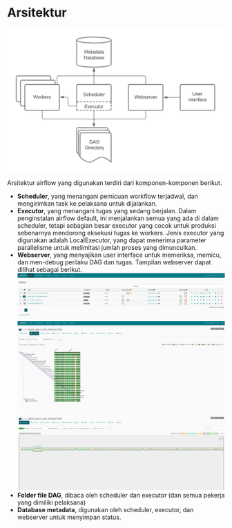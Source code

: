 # Arsitektur

![Arsitektur Airflow](image/arsi_airflow.png)

Arsitektur airflow yang digunakan terdiri dari komponen-komponen berikut.
- **Scheduler**, yang menangani pemicuan workflow terjadwal, dan mengirimkan task ke pelaksana untuk dijalankan.
- **Executor**, yang menangani tugas yang sedang berjalan. Dalam penginstalan airflow default, ini menjalankan semua yang ada di dalam scheduler, tetapi sebagian besar executor yang cocok untuk produksi sebenarnya mendorong eksekusi tugas ke workers. Jenis executor yang digunakan adalah LocalExecutor, yang dapat menerima parameter parallelisme untuk melimitasi jumlah proses yang dimunculkan.
- **Webserver**, yang menyajikan user interface untuk memeriksa, memicu, dan men-debug perilaku DAG dan tugas. Tampilan webserver dapat dilihat sebagai berikut.
![Webserver 1](image/webserver1.jpeg)
![Webserver 2](image/webserver2.jpeg)
![Webserver 3](image/webserver3.jpeg)
- **Folder file DAG**, dibaca oleh scheduler dan executor (dan semua pekerja yang dimiliki pelaksana) 
- **Database metadata**, digunakan oleh scheduler, executor, dan webserver untuk menyimpan status.



